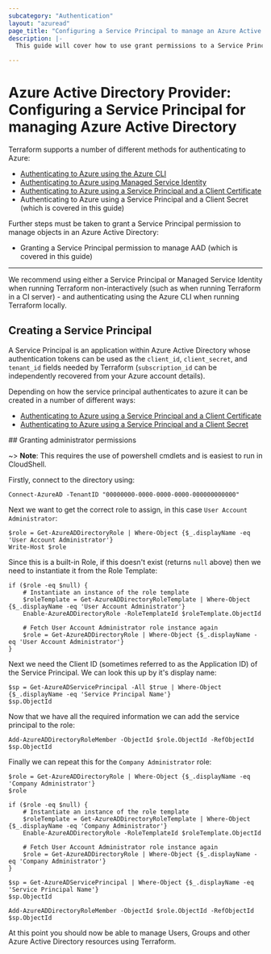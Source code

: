 ```yaml
---
subcategory: "Authentication"
layout: "azuread"
page_title: "Configuring a Service Principal to manage an Azure Active Directory"
description: |-
  This guide will cover how to use grant permissions to a Service Principal (Shared Account) to manage objects within an Azure Active Directory .

---
```


# Azure Active Directory Provider: Configuring a Service Principal for managing Azure Active Directory

Terraform supports a number of different methods for authenticating to Azure:

* [Authenticating to Azure using the Azure CLI](azure_cli.html)
* [Authenticating to Azure using Managed Service Identity](managed_service_identity.html)
* [Authenticating to Azure using a Service Principal and a Client Certificate](service_principal_client_certificate.html)
* Authenticating to Azure using a Service Principal and a Client Secret (which is covered in this guide)

Further steps must be taken to grant a Service Principal permission to manage objects in an Azure Active Directory:

* Granting a Service Principal permission to manage AAD (which is covered in this guide) 

---

We recommend using either a Service Principal or Managed Service Identity when running Terraform non-interactively (such as when running Terraform in a CI server) - and authenticating using the Azure CLI when running Terraform locally.

## Creating a Service Principal

A Service Principal is an application within Azure Active Directory whose authentication tokens can be used as the `client_id`, `client_secret`, and `tenant_id` fields needed by Terraform (`subscription_id` can be independently recovered from your Azure account details).

Depending on how the service principal authenticates to azure it can be created in a number of different ways: 
* [Authenticating to Azure using a Service Principal and a Client Certificate](service_principal_client_certificate.html)
* [Authenticating to Azure using a Service Principal and a Client Secret](service_principal_client_secret.html)

## Granting administrator permissions

~> **Note**: This requires the use of powershell cmdlets and is easiest to run in CloudShell.  


Firstly, connect to the directory using:

```shell
Connect-AzureAD -TenantID "00000000-0000-0000-0000-000000000000"
```

Next we want to get the correct role to assign, in this case `User Account Administrator`:

```shell
$role = Get-AzureADDirectoryRole | Where-Object {$_.displayName -eq 'User Account Administrator'}
Write-Host $role
```

Since this is a built-in Role, if this doesn't exist (returns `null` above) then we need to instantiate it from the Role Template:

```shell
if ($role -eq $null) {
    # Instantiate an instance of the role template
    $roleTemplate = Get-AzureADDirectoryRoleTemplate | Where-Object {$_.displayName -eq 'User Account Administrator'}
    Enable-AzureADDirectoryRole -RoleTemplateId $roleTemplate.ObjectId

    # Fetch User Account Administrator role instance again
    $role = Get-AzureADDirectoryRole | Where-Object {$_.displayName -eq 'User Account Administrator'}
}
```

Next we need the Client ID (sometimes referred to as the Application ID) of the Service Principal. We can look this up by it's display name:

```shell
$sp = Get-AzureADServicePrincipal -All $true | Where-Object {$_.displayName -eq 'Service Principal Name'}
$sp.ObjectId
```

Now that we have all the required information we can add the service principal to the role:

```shell
Add-AzureADDirectoryRoleMember -ObjectId $role.ObjectId -RefObjectId $sp.ObjectId

```

Finally we can repeat this for the `Company Administrator` role:

```shell
$role = Get-AzureADDirectoryRole | Where-Object {$_.displayName -eq 'Company Administrator'}
$role

if ($role -eq $null) {
    # Instantiate an instance of the role template
    $roleTemplate = Get-AzureADDirectoryRoleTemplate | Where-Object {$_.displayName -eq 'Company Administrator'}
    Enable-AzureADDirectoryRole -RoleTemplateId $roleTemplate.ObjectId

    # Fetch User Account Administrator role instance again
    $role = Get-AzureADDirectoryRole | Where-Object {$_.displayName -eq 'Company Administrator'}
}

$sp = Get-AzureADServicePrincipal | Where-Object {$_.displayName -eq 'Service Principal Name'}
$sp.ObjectId

Add-AzureADDirectoryRoleMember -ObjectId $role.ObjectId -RefObjectId $sp.ObjectId

```

At this point you should now be able to manage Users, Groups and other Azure Active Directory resources using Terraform.
